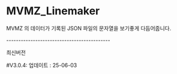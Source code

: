 # MVMZ_Linemaker

MVMZ 의 데이터가 기록된 JSON 파일의 문자열을 보기좋게 다듬어줍니다.

<p>-------------------------------------------</p>
<p>최신버전</p>
<p>#V3.0.4: 업데이트 : 25-06-03</p>
